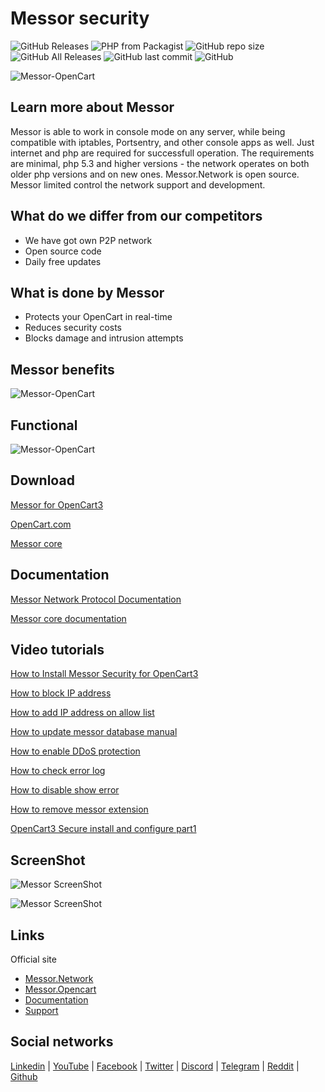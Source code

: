 # Messor security
![GitHub Releases](https://img.shields.io/github/downloads/messor-network/messor-opencart/latest/total) 
![PHP from Packagist](https://img.shields.io/packagist/php-v/wwood-dev/messor) 
![GitHub repo size](https://img.shields.io/github/repo-size/messor-network/messor-opencart) 
![GitHub All Releases](https://img.shields.io/github/downloads/messor-network/messor-opencart/total) 
![GitHub last commit](https://img.shields.io/github/last-commit/messor-network/messor-opencart) ![GitHub](https://img.shields.io/github/license/messor-network/messor-opencart)

![Messor-OpenCart](https://s3.dropmefiles.top/ua/i/e8792705b5cea2f03388f86885f645a3/1cda9e3ead7c683d2e6143ccee300b56)

## Learn more about Messor ##
Messor is able to work in console mode on any server, while being compatible with iptables, Portsentry, and other console apps as well. Just internet and php are required for successfull operation. The requirements are minimal, php 5.3 and higher versions - the network operates on both older php versions and on new ones. Messor.Network is open source. Messor limited control the network support and development.



## What do we differ from our competitors ##

+ We have got own P2P network
+ Open source code
+ Daily free updates



## What is done by Messor ##

+ Protects your OpenCart in real-time
+ Reduces security costs
+ Blocks damage and intrusion attempts



## Messor benefits ##

![Messor-OpenCart](https://s3.dropmefiles.top/ua/i/e8792705b5cea2f03388f86885f645a3/625fd7b21ad718dc3e852f4836b842da)



## Functional ##
![Messor-OpenCart](https://s3.dropmefiles.top/ua/i/e8792705b5cea2f03388f86885f645a3/71a2d428e6cb4e28a57755a8beda47af)



## Download ##
[Messor for OpenCart3](https://github.com/messor-network/messor-opencart/releases)

[OpenCart.com](https://www.opencart.com/index.php?route=marketplace/extension/info&extension_id=42800)

[Messor core](https://github.com/messor-network/messor-kernel)


## Documentation ##
[Messor Network Protocol Documentation](https://doc.messor.network/ru/protocol/)

[Messor core documentation](https://doc.messor.network/lib/)



## Video tutorials ##
[How to Install Messor Security for OpenCart3](https://www.youtube.com/watch?v=ITUAnl4-ZDA)


[How to block IP address](https://www.youtube.com/watch?v=2BJpZt0urhQ)

[How to add IP address on allow list](https://www.youtube.com/watch?v=xKPF8TA6U3Y)

[How to update messor database manual](https://www.youtube.com/watch?v=EieVmN0SdZ0)

[How to enable DDoS protection](https://www.youtube.com/watch?v=ertBWieAlgA)

[How to check error log](https://www.youtube.com/watch?v=lv-DEPmgHr0)

[How to disable show error](https://www.youtube.com/watch?v=-2ltdv2SLc0)

[How to remove messor extension](https://www.youtube.com/watch?v=2LjvRFi4ozc)

[OpenCart3 Secure install and configure part1](https://www.youtube.com/watch?v=cf2Z6HjIHkQ)


## ScreenShot ##
![Messor ScreenShot](https://previews.dropbox.com/p/thumb/ABoLngkFHjx7Y_GM45MIgm5K8ebJZXPhb7Kb_vlmM4tS8KRHmjM5Tn36IDZdPHsEF-FjqYH_bPGMswExYEDibnIQAMk1bz34zkOkyOJocjHp1Jgy6Jc89k_6A9lArbjlwGgb90ifx9ElLW6AQwzFWmNTfhnO-8k49YnTIIfOjsSkdh8fANwsCfje0NtEsfX-pSur1q50AH9sWrp8LyCvWi4XWcE_VBUIJ5K9Kv51HAUTVj54NpYMbS5EQyTLNwUcaeeW1MfSjkcyGdTer0h2WN8t2U6sgZ241PWQdSrTleOib4UfaQ_fXdnG0B69NqEqlYDL2i08FBSzivCPezzXrkahiGMgzrJtBwVYyZm0VkTqa7fL-cbGiSNmdBi6NDKcn_s/p.png)

![Messor ScreenShot](https://previews.dropbox.com/p/thumb/ABrlVBPRrs_lxC1Outj0rdhdCOGD-38Ov6_LwQ2tUnFqI2KVSVoA85FQTJ6K7XL9EJd8gvhpG-EgYYb7oaZ0noASZCZmm1kFozBYHt3a5-BKDzba--TDX8qQmXoEEWbrVfbBHP6hIEcapHwAN_r9hyQDVCnBrWVugdY9qmo1Zc3vFASy0RHzcV3n3Crb800Ywf3THAuNu8LleRAspAW5x-uXEr-stOuyzP5rb5p3dNIuFUd4lRXFfl_IoUu-GJcOHI3sj1sZ3QYTXT0eRFNG6HuBP_EIZsd9AFqMKSCXfJNg-WXAPmyz3tO9J8-0oqZIC220HSRYRcEfpbkp_wJmXvhv7GOpMDh3YZYX_oJtcGPolc9JMNXaOPQR9RJ-4qP6s-k/p.gif)



## Links ##
Official site
+ [Messor.Network](https://messor.network/)
+ [Messor.Opencart](https://opencart.messor.network/)
+ [Documentation](https://doc.messor.network/)
+ [Support](messor.network/Support/)



## Social networks ##
[Linkedin](https://www.linkedin.com/company/messor-limited/) |
[YouTube](https://www.youtube.com/channel/UCon88PdrKMQTjuAYCkWjn1g) |
[Facebook](https://www.facebook.com/MessorNetwork) |
[Twitter](https://twitter.com/MessorNetwork/) |
[Discord](https://discord.gg/jpbVdvfj) |
[Telegram](https://t.me/MessorNetwork) |
[Reddit](https://www.reddit.com/user/Messor-Network) |
[Github](https://github.com/messor-network)




